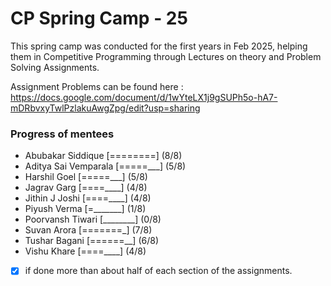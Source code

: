 # CP Spring Camp - 25

This spring camp was conducted for the first years in Feb 2025, helping them in Competitive Programming through Lectures on theory and Problem Solving Assignments.

Assignment Problems can be found here : https://docs.google.com/document/d/1wYteLX1j9gSUPh5o-hA7-mDRbvxyTwlPzlakuAwgZpg/edit?usp=sharing 

### Progress of mentees

- Abubakar Siddique    [========] (8/8)
- Aditya Sai Vemparala [=====___] (5/8)
- Harshil Goel         [=====___] (5/8)
- Jagrav Garg          [====____] (4/8)
- Jithin J Joshi       [====____] (4/8)
- Piyush Verma         [=_______] (1/8)
- Poorvansh Tiwari     [________] (0/8)
- Suvan Arora          [=======_] (7/8)
- Tushar Bagani        [======__] (6/8)
- Vishu Khare          [====____] (4/8)

- [x] if done more than about half of each section of the assignments.
